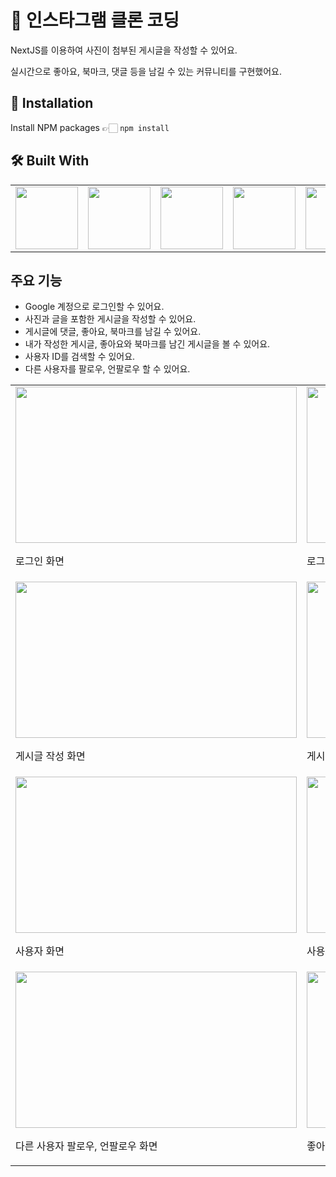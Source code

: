 # 🌟 인스타그램 클론 코딩

NextJS를 이용하여 사진이 첨부된 게시글을 작성할 수 있어요.

실시간으로 좋아요, 북마크, 댓글 등을 남길 수 있는 커뮤니티를 구현했어요.

## 📢 Installation

Install NPM packages 👉🏻 `npm install`

## 🛠 Built With

<table>
  <tr>
    <td valign="top"><img src="https://user-images.githubusercontent.com/105628384/225855567-c81d773f-9d06-4688-91f2-9e03f64e4016.png" width="100" height="100"/></td>
    <td valign="top"><img src="https://github.com/JHni2/instagram-clone/assets/105628384/694dbfa1-1345-4554-a914-23d8f64b39e3" width="100" height="100"/></td>
    <td valign="top"><img src="https://user-images.githubusercontent.com/105628384/225856372-91e7d9de-759f-4b0c-84db-c6a8292395f1.png" width="100" height="100"/></td>
    <td valign="top"><img src="https://user-images.githubusercontent.com/105628384/225856447-708d2036-ceb8-4cde-8bb4-530e696661f8.png" width="100" height="100"/></td>
    <td valign="top"><img src="https://github.com/JHni2/instagram-clone/assets/105628384/64b5ca18-1027-49e2-adb5-625d4f16a045).png" width="100" height="100"/></td>
  </tr>
</table>

## 주요 기능

- Google 계정으로 로그인할 수 있어요.
- 사진과 글을 포함한 게시글을 작성할 수 있어요.
- 게시글에 댓글, 좋아요, 북마크를 남길 수 있어요.
- 내가 작성한 게시글, 좋아요와 북마크를 남긴 게시글을 볼 수 있어요.
- 사용자 ID를 검색할 수 있어요.
- 다른 사용자를 팔로우, 언팔로우 할 수 있어요.

<table>
  <tr>
    <td valign="top">
      <img src="https://github.com/JHni2/instagram-clone/assets/105628384/b8bfb3b6-29f9-4d3e-8400-b59f17d6747d" width="450" height="250"/>
       <p>로그인 화면</p>
    </td>
    <td valign="top">
      <img src="https://github.com/JHni2/instagram-clone/assets/105628384/51756b27-2fad-4342-b82d-2ee458858cc6" width="450" height="250"/>
      <p>로그인 후 홈 화면</p>
    </td>
  </tr>
    <tr>
    <td valign="top">
      <img src="https://github.com/JHni2/instagram-clone/assets/105628384/bd8bf2c0-07b4-4163-b708-e12d43876d35" width="450" height="250"/>
      <p>게시글 작성 화면</p>
    </td>
    <td valign="top">
      <img src="https://github.com/JHni2/instagram-clone/assets/105628384/5531f52f-e484-4df2-9bd6-df0073a7870e" width="450" height="250"/>
      <p>게시글 상세 화면</p>
    </td>
  </tr>
    <tr>
    <td valign="top">
      <img src="https://github.com/JHni2/instagram-clone/assets/105628384/e08247ad-a0a9-4362-8f24-a60760f36f30" width="450" height="250"/>
      <p>사용자 화면</p></td>
    <td valign="top">
      <img src="https://github.com/JHni2/instagram-clone/assets/105628384/f1f373be-ee19-4c21-85f6-d0815b5bee15" width="450" height="250"/>
      <p>사용자 검색 화면</p></td>
  </tr>
    <tr>
    <td valign="top">
      <img src="https://github.com/JHni2/instagram-clone/assets/105628384/4a838ac5-8aaa-4064-a639-f46954776e2b" width="450" height="250"/>
      <p>다른 사용자 팔로우, 언팔로우 화면</p></td>
    <td valign="top">
      <img src="https://github.com/JHni2/instagram-clone/assets/105628384/c5e737eb-f629-4bfc-aee3-d76a14139201" width="450" height="250"/>
      <p>좋아요, 북마크 화면</p></td>
  </tr>
</table>
